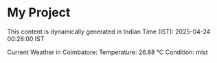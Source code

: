 # My Project

This content is dynamically generated in Indian Time (IST): 2025-04-24 00:28:00 IST


Current Weather in Coimbatore:
Temperature: 26.88 °C
Condition: mist
